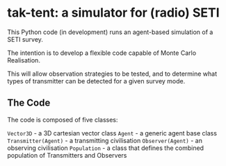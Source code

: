 tak-tent: a simulator for (radio) SETI
======================================

This Python code (in development) runs an agent-based simulation of a SETI survey.

The intention is to develop a flexible code capable of Monte Carlo Realisation.

This will allow observation strategies to be tested, and to determine what types of transmitter can be detected for a given survey mode.

The Code
--------

The code is composed of five classes: 

`Vector3D` - a 3D cartesian vector class
`Agent` - a generic agent base class
`Transmitter(Agent)` - a transmitting civilisation
`Observer(Agent)` - an observing civilisation
`Population` - a class that defines the combined population of Transmitters and Observers



 


